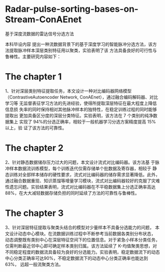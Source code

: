 # Radar-pulse-sorting-bases-on-Stream-ConAEnet
基于深度流数据的雷达信号分选方法

本科毕设内容
提出一种流数据背景下的基于深度学习的智能脉冲分选方法，该方法提取脉冲样本深层类别特征用以聚类，实验表明了该
方法具备良好的可行性与鲁棒性。主要研究内容如下：
# The chapter 1
1、针对深层类别特征提取任务，本文设计一种对比编码器网络模型
（ContrastiveAutoencoder Network, ConAEnet），通过融合编码解码器、对比学习等
无监督表征学习方法的先进经验，使得所提取深层特征在最大程度上降低信息损
失率的同时保持相对其他脉冲样本的独特性，在稳定训练过程的同时能够提取出
更加具备区分度的深层分类特征。实验表明，该方法在 7 个类别的纯净数据集上
实现了 94%的分选正确率，相较于一般机器学习分选方案精度提高 15%以上，验
证了该方法的可靠性。
# The chapter 2
2、针对静态数据储存压力过大的问题，本文设计流式对比编码器。该方法基
于脉冲样本数据流训练模型，每个训练迭代仅需存储单个批数据及寄存器，相较于
静态训练对全部样本储存的硬性要求，流式对比编码器的储存需求显著降低。此外，
通过融合数据重现、知识蒸馏等增量学习模块，流式对比编码器较好的克服了灾难
性遗忘问题。实验结果表明，流式对比编码器在不平稳数据集上分选正确率高达
88%，在大大减轻数据存储负担的同时延续了方法的可靠性与鲁棒性。
# The chapter 3
3、针对深层特征提取与聚类头结合的模型对少量样本不具备分选能力的问题，
本文设计动态中心模块。在流数据训练过程中不断参考当前数据各类别分布状态，
动态调整既有类别中心在深层特征空间下的位置信息。对于紧急小样本分类任务，
仅需判断最近邻中心即可确定样本类别归属。该方法延续了 K-均值聚类思想，对
不同稳定程度的数据流具备较为良好的分选能力。实验表明，稳定数据流下的动态
中心分类正确率可达90%，不稳定数据流下的动态中心分类正确率也能达到63%，
远超一般流聚类方法。
